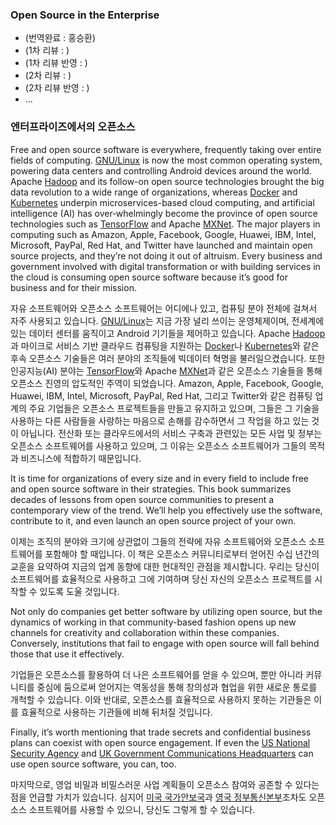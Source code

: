 ﻿### Open Source in the Enterprise

* (번역완료 : 홍승환)
* (1차 리뷰 : )
* (1차 리뷰 반영 : )
* (2차 리뷰 : )
* (2차 리뷰 반영 : )
* ...

### 엔터프라이즈에서의 오픈소스

Free and open source software is everywhere, frequently taking over entire fields of computing. [GNU/Linux](https://www.linuxfoundation.org/) is now the most common operating system, powering data centers and controlling Android devices around the world. Apache [Hadoop](http://hadoop.apache.org/) and its follow-on open source technologies brought the big data revolution to a wide range of organizations, whereas [Docker](https://www.docker.com/) and [Kubernetes](https://kubernetes.io/) underpin microservices-based cloud computing, and artificial intelligence (AI) has over‐whelmingly become the province of open source technologies such as [TensorFlow](https://www.tensorflow.org/) and Apache [MXNet](https://mxnet.apache.org/). The major players in computing such as Amazon, Apple, Facebook, Google, Huawei, IBM, Intel, Microsoft, PayPal, Red Hat, and Twitter have launched and maintain open source projects, and they’re not doing it out of altruism. Every business and government involved with digital transformation or with building services in the cloud is consuming open source software because it’s good for business and for their mission.

자유 소프트웨어와 오픈소스 소프트웨어는 어디에나 있고, 컴퓨팅 분야 전체에 걸쳐서 자주 사용되고 있습니다.
[GNU/Linux](https://www.linuxfoundation.org/)는 지금 가장 널리 쓰이는 운영체제이며, 전세계에 있는 데이터 센터를 움직이고 Android 기기들을 제어하고 있습니다.
Apache [Hadoop](http://hadoop.apache.org/)과 마이크로 서비스 기반 클라우드 컴퓨팅을 지원하는 [Docker](https://www.docker.com/)나 [Kubernetes](https://kubernetes.io/)와 같은 후속 오픈소스 기술들은 여러 분야의 조직들에 빅데이터 혁명을 불러일으켰습니다. 또한 인공지능(AI) 분야는 [TensorFlow](https://www.tensorflow.org/)와 Apache [MXNet](https://mxnet.apache.org/)과 같은 오픈소스 기술들을 통해 오픈소스 진영의 압도적인 주역이 되었습니다. Amazon, Apple, Facebook, Google, Huawei, IBM, Intel, Microsoft, PayPal, Red Hat, 그리고 Twitter와 같은 컴퓨팅 업계의 주요 기업들은 오픈소스 프로젝트들을 만들고 유지하고 있으며, 그들은 그 기술을 사용하는 다른 사람들을 사랑하는 마음으로 손해를 감수하면서 그 작업을 하고 있는 것이 아닙니다.
전산화 또는 클라우드에서의 서비스 구축과 관련있는 모든 사업 및 정부는 오픈소스 소프트웨어를 사용하고 있으며, 그 이유는 오픈소스 소프트웨어가 그들의 목적과 비즈니스에 적합하기 때문입니다.

It is time for organizations of every size and in every field to include free and open source software in their strategies. This book summarizes decades of lessons from open source communities to present a contemporary view of the trend. We’ll help you effectively use the software, contribute to it, and even launch an open source project of your own.

이제는 조직의 분야와 크기에 상관없이 그들의 전략에 자유 소프트웨어와 오픈소스 소프트웨어를 포함해야 할 때입니다.
이 책은 오픈소스 커뮤니티로부터 얻어진 수십 년간의 교훈을 요약하여 지금의 업계 동향에 대한 현대적인 관점을 제시합니다.
우리는 당신이 소프트웨어를 효율적으로 사용하고 그에 기여하며 당신 자신의 오픈소스 프로젝트를 시작할 수 있도록 도울 것입니다.

Not only do companies get better software by utilizing open source, but the dynamics of working in that community-based fashion opens up new channels for creativity and collaboration within these companies. Conversely, institutions that fail to engage with open source will fall behind those that use it effectively.

기업들은 오픈소스를 활용하여 더 나은 소프트웨어를 얻을 수 있으며, 뿐만 아니라 커뮤니티를 중심에 둠으로써 얻어지는 역동성을 통해 창의성과 협업을 위한 새로운 통로를 개척할 수 있습니다.
이와 반대로, 오픈소스를 효율적으로 사용하지 못하는 기관들은 이를 효율적으로 사용하는 기관들에 비해 뒤처질 것입니다.

Finally, it’s worth mentioning that trade secrets and confidential business plans can coexist with open source engagement. If even the [US National Security Agency](https://thehackernews.com/2017/06/nsa-github-projects.html) and [UK Government Communications Headquarters](https://github.com/gchq) can use open source software, you can, too.

마지막으로, 영업 비밀과 비밀스러운 사업 계획들이 오픈소스 참여와 공존할 수 있다는 점을 언급할 가치가 있습니다.
심지어 [미국 국가안보국](https://thehackernews.com/2017/06/nsa-github-projects.html)과 [영국 정부통신본부](https://github.com/gchq)조차도 오픈소스 소프트웨어를 사용할 수 있으니, 당신도 그렇게 할 수 있습니다.
